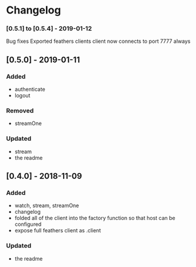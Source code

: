 # Changelog

### [0.5.1] to [0.5.4] - 2019-01-12
Bug fixes
Exported feathers clients
client now connects to port 7777 always

## [0.5.0] - 2019-01-11
### Added
- authenticate
- logout
### Removed
- streamOne
### Updated
- stream
- the readme

## [0.4.0] - 2018-11-09
### Added
- watch, stream, streamOne
- changelog
- folded all of the client into the factory function so that host can be configured
- expose full feathers client as .client
### Updated
- the readme

